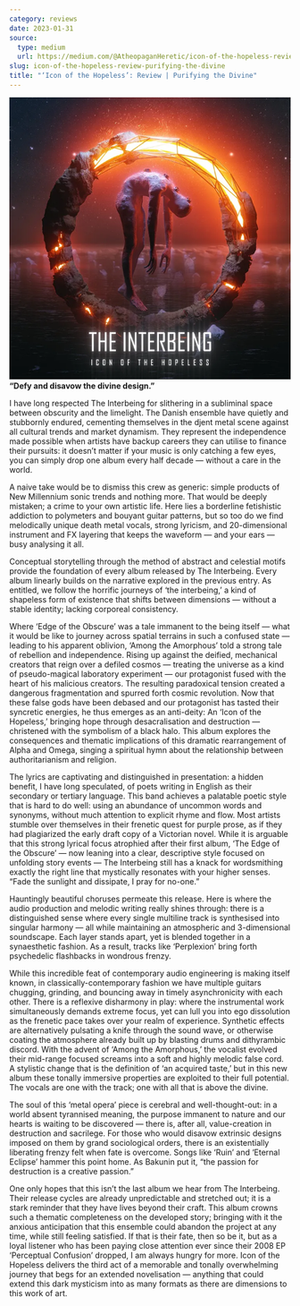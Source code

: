 ```yaml
---
category: reviews
date: 2023-01-31
source:
  type: medium
  url: https://medium.com/@AtheopaganHeretic/icon-of-the-hopeless-review-purifying-the-divine-223bdd4b1f33
slug: icon-of-the-hopeless-review-purifying-the-divine
title: "‘Icon of the Hopeless’: Review | Purifying the Divine"
---
```


![](1_17QBaVQfoKm8UYfF40z78g.webp)  
**“Defy and disavow the divine design.”**

I have long respected The Interbeing for slithering in a subliminal space between obscurity and the limelight. The Danish ensemble have quietly and stubbornly endured, cementing themselves in the djent metal scene against all cultural trends and market dynamism. They represent the independence made possible when artists have backup careers they can utilise to finance their pursuits: it doesn’t matter if your music is only catching a few eyes, you can simply drop one album every half decade — without a care in the world.

A naive take would be to dismiss this crew as generic: simple products of New Millennium sonic trends and nothing more. That would be deeply mistaken; a crime to your own artistic life. Here lies a borderline fetishistic addiction to polymeters and bouyant guitar patterns, but so too do we find melodically unique death metal vocals, strong lyricism, and 20-dimensional instrument and FX layering that keeps the waveform — and your ears — busy analysing it all.

Conceptual storytelling through the method of abstract and celestial motifs provide the foundation of every album released by The Interbeing. Every album linearly builds on the narrative explored in the previous entry. As entitled, we follow the horrific journeys of ‘the interbeing,’ a kind of shapeless form of existence that shifts between dimensions — without a stable identity; lacking corporeal consistency.

Where ‘Edge of the Obscure’ was a tale immanent to the being itself — what it would be like to journey across spatial terrains in such a confused state — leading to his apparent oblivion, ‘Among the Amorphous’ told a strong tale of rebellion and independence. Rising up against the deified, mechanical creators that reign over a defiled cosmos — treating the universe as a kind of pseudo-magical laboratory experiment — our protagonist fused with the heart of his malicious creators. The resulting paradoxical tension created a dangerous fragmentation and spurred forth cosmic revolution. Now that these false gods have been debased and our protagonist has tasted their syncretic energies, he thus emerges as an anti-deity: An ‘Icon of the Hopeless,’ bringing hope through desacralisation and destruction — christened with the symbolism of a black halo. This album explores the consequences and thematic implications of this dramatic rearrangement of Alpha and Omega, singing a spiritual hymn about the relationship between authoritarianism and religion.

The lyrics are captivating and distinguished in presentation: a hidden benefit, I have long speculated, of poets writing in English as their secondary or tertiary language. This band achieves a palatable poetic style that is hard to do well: using an abundance of uncommon words and synonyms, without much attention to explicit rhyme and flow. Most artists stumble over themselves in their frenetic quest for purple prose, as if they had plagiarized the early draft copy of a Victorian novel. While it is arguable that this strong lyrical focus atrophied after their first album, ‘The Edge of the Obscure’ — now leaning into a clear, descriptive style focused on unfolding story events — The Interbeing still has a knack for wordsmithing exactly the right line that mystically resonates with your higher senses. “Fade the sunlight and dissipate, I pray for no-one.”

Hauntingly beautiful choruses permeate this release. Here is where the audio production and melodic writing really shines through: there is a distinguished sense where every single multiline track is synthesised into singular harmony — all while maintaining an atmospheric and 3-dimensional soundscape. Each layer stands apart, yet is blended together in a synaesthetic fashion. As a result, tracks like ‘Perplexion’ bring forth psychedelic flashbacks in wondrous frenzy.

While this incredible feat of contemporary audio engineering is making itself known, in classically-contemporary fashion we have multiple guitars chugging, grinding, and bouncing away in timely asynchronicity with each other. There is a reflexive disharmony in play: where the instrumental work simultaneously demands extreme focus, yet can lull you into ego dissolution as the frenetic pace takes over your realm of experience. Synthetic effects are alternatively pulsating a knife through the sound wave, or otherwise coating the atmosphere already built up by blasting drums and dithyrambic discord. With the advent of ‘Among the Amorphous,’ the vocalist evolved their mid-range focused screams into a soft and highly melodic false cord. A stylistic change that is the definition of ‘an acquired taste,’ but in this new album these tonally immersive properties are exploited to their full potential. The vocals are one with the track; one with all that is above the divine.

The soul of this ‘metal opera’ piece is cerebral and well-thought-out: in a world absent tyrannised meaning, the purpose immanent to nature and our hearts is waiting to be discovered — there is, after all, value-creation in destruction and sacrilege. For those who would disavow extrinsic designs imposed on them by grand sociological orders, there is an existentially liberating frenzy felt when fate is overcome. Songs like ‘Ruin’ and ‘Eternal Eclipse’ hammer this point home. As Bakunin put it, “the passion for destruction is a creative passion.”

One only hopes that this isn’t the last album we hear from The Interbeing. Their release cycles are already unpredictable and stretched out; it is a stark reminder that they have lives beyond their craft. This album crowns such a thematic completeness on the developed story; bringing with it the anxious anticipation that this ensemble could abandon the project at any time, while still feeling satisfied. If that is their fate, then so be it, but as a loyal listener who has been paying close attention ever since their 2008 EP ‘Perceptual Confusion’ dropped, I am always hungry for more. Icon of the Hopeless delivers the third act of a memorable and tonally overwhelming journey that begs for an extended novelisation — anything that could extend this dark mysticism into as many formats as there are dimensions to this work of art.
